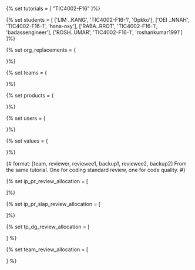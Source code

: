 {% set tutorials = [
 "TIC4002-F16"
]%}

{% set students = [
 ['LIM ..KANG', 'TIC4002-F16-1', 'Opkko'],
 ['OEI ..NNAH', 'TIC4002-F16-1', 'hana-oxy'],
 ['RABA..RROT', 'TIC4002-F16-1', 'badassengineer'],
 ['ROSH..UMAR', 'TIC4002-F16-1', 'roshankumar1991']
]%}

{% set org_replacements = {

}%}

{% set teams = {

}%}

{% set products = {

}%}

{% set users = {

}%}

{% set values = {

}%}

{# format: [team, reviewer, reviewee1, backup1, reviewee2, backup2]
From the same tutorial. One for coding standard review, one for code quality.
 #}

{% set ip_pr_review_allocation = [

]%}

{% set ip_pr_slap_review_allocation = [

]%}

{% set tp_dg_review_allocation = [

] %}

{% set team_review_allocation = [

] %}
